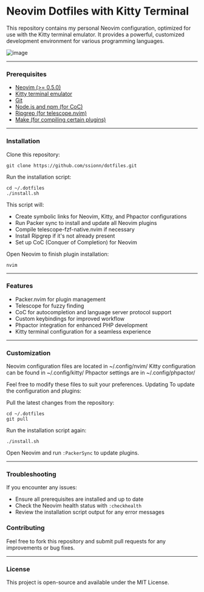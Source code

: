 # Neovim Dotfiles with Kitty Terminal

This repository contains my personal Neovim configuration, optimized for use with the Kitty terminal emulator. It provides a powerful, customized development environment for various programming languages.

![image](https://github.com/user-attachments/assets/3ce15477-51f3-4fa1-b2c0-8a9eb46dfa0f)


---

### Prerequisites

- [Neovim (>= 0.5.0)](https://neovim.io/)
- [Kitty terminal emulator](https://sw.kovidgoyal.net/kitty/overview/)
- [Git](https://git-scm.com/)
- [Node.js and npm (for CoC)](https://nodejs.org/en)
- [Ripgrep (for telescope.nvim)](https://github.com/BurntSushi/ripgrep)
- [Make (for compiling certain plugins)](https://www.gnu.org/software/make/)

---

### Installation

Clone this repository:
```
git clone https://github.com/ssionn/dotfiles.git
```

Run the installation script:

```
cd ~/.dotfiles
./install.sh
```

This script will:

- Create symbolic links for Neovim, Kitty, and Phpactor configurations
- Run Packer sync to install and update all Neovim plugins
- Compile telescope-fzf-native.nvim if necessary
- Install Ripgrep if it's not already present
- Set up CoC (Conquer of Completion) for Neovim

Open Neovim to finish plugin installation:

```
nvim
```

---

### Features

- Packer.nvim for plugin management
- Telescope for fuzzy finding
- CoC for autocompletion and language server protocol support
- Custom keybindings for improved workflow
- Phpactor integration for enhanced PHP development
- Kitty terminal configuration for a seamless experience

---

### Customization

Neovim configuration files are located in ~/.config/nvim/
Kitty configuration can be found in ~/.config/kitty/
Phpactor settings are in ~/.config/phpactor/

Feel free to modify these files to suit your preferences.
Updating
To update the configuration and plugins:

Pull the latest changes from the repository:

```
cd ~/.dotfiles
git pull
```

Run the installation script again:

```
./install.sh
```

Open Neovim and run ```:PackerSync``` to update plugins.

---

### Troubleshooting
If you encounter any issues:

- Ensure all prerequisites are installed and up to date
- Check the Neovim health status with ```:checkhealth```
- Review the installation script output for any error messages

### Contributing
Feel free to fork this repository and submit pull requests for any improvements or bug fixes.

---

### License
This project is open-source and available under the MIT License.
